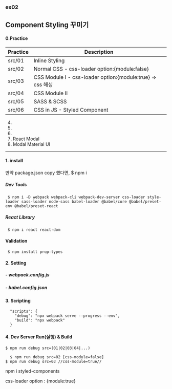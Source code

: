 ### ex02
## Component Styling 꾸미기

#### 0.Practice
| Practice | Description |
| ----- | ----- |
|src/01 | Inline Styling
|src/02 | Normal CSS - css-loader option:{module:false}
|src/03 | CSS Module I - css-loader option:{module:true} => css 해싱
|src/04 | CSS Module II
|src/05 | SASS & SCSS
|src/06 | CSS in JS - Styled Component


4) 
5) 
6) 
7) React Modal
8) Modal Material UI

-----------------

#### 1. install
만약 package.json copy 했다면, $ npm i
##### Dev Tools
     $ npm i -D webpack webpack-cli webpack-dev-server css-loader style-loader sass-loader node-sass babel-loader @babel/core @babel/preset-env @babel/preset-react

##### React Library   
     $ npm i react react-dom

#### Validation
     $ npm install prop-types

#### 2. Setting
##### - webpack.config.js 
##### - babel.config.json

#### 3. Scripting
```
  "scripts": {
    "debug": "npx webpack serve --progress --env",
    "build": "npx webpack"
  }
```

#### 4. Dev Server Run(실행) & Build
    $ npm run debug src=(01|02|03|04|...)

      $ npm run debug src=02 [css-module=false]
    $ npm run debug src=03 //css-module=true//




npm i styled-components

css-loader option : {module:true}
